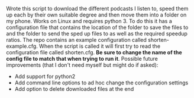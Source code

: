 Wrote this script to download the different podcasts I listen to, speed them up each by their own suitable degree and then move them into a folder on my phone.
Works on Linux and requires python 3.
To do this it has a configuration file that contains the location of the folder to save the files to and the folder to send the sped up files to as well as the required speedup ratios.
The repo contains an example configuration called shorten-example.cfg. When the script is called it will first try to read the configuration file called shorten.cfg. **Be sure to change the name of the config file to match that when trying to run it**. 
Possible future improvements (that I don't need myself but might do if asked):
 - Add support for python2
 - Add command line options to ad hoc change the configuration settings
 - Add option to delete downloaded files at the end